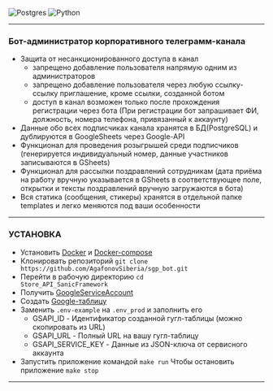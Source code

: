 ![Postgres](https://img.shields.io/badge/postgres-%23316192.svg?style=for-the-badge&logo=postgresql&logoColor=white)
![Python](https://img.shields.io/badge/python-3670A0?style=for-the-badge&logo=python&logoColor=ffdd54)

________________________________________________________________
### Бот-администратор корпоративного телеграмм-канала
* Защита от несанкционированного доступа в канал
  - запрещено добавление пользователя напрямую одним из администраторов
  - запрещено добавление пользователя через любую ссылку-ссылку приглашение, кроме ссылки, созданной ботом
  - доступ в канал возможен только после прохождения регистрации через бота (При регистрации бот запрашивает ФИ, должность, номера телефона, привязанный к аккаунту)
* Данные обо всех подписчиках канала хранятся в БД(PostgreSQL) и дублируются в GoogleSheets через Google-API
* Функционал для проведения розыгрышей среди подписчиков (генерируется индивидуальный номер, данные участников записываются в GSheets)
* Функционал для рассылки поздравлений сотрудникам (дата приёма на работу вручную указывается в GSheets в соответствующее поле, открытки и тексты поздравлений вручную загружаются в бота)
* Вся статика (сообщения, стикеры) хранятся в отдельной папке templates и легко меняются под ваши особенности


________________________________________________________________
### УСТАНОВКА
- Установить <a href="https://docs.docker.com/">Docker</a> и <a href="https://docs.docker.com/compose/">Docker-compose</a>
- Клонировать репозиторий `git clone https://github.com/AgafonovSiberia/sgp_bot.git`
- Перейти в рабочую директорию <code>cd Store_API_SanicFramework</code>
- Получить [GoogleServiceAccount](https://docs.gspread.org/en/latest/oauth2.html)
- Создать [Google-таблицу](https://www.google.ru/intl/ru/sheets/about/)
- Заменить <code>.env-example</code> на <code>.env_prod</code> и заполнить его
  * GSAPI_ID - Идентификатор созданной гугл-таблицы (можно скопировать из URL)
  * GSAPI_URL - Полный URL на вашу гугл-таблицу
  * GSAPI_SERVICE_KEY - Данные из JSON-ключа от сервисного аккаунта
- Запустить приложение командой <code>make run</code>
Чтобы остановить приложение <code>make stop</code>

________________________________________________________________

